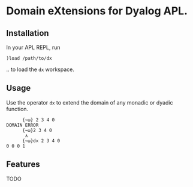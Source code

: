 
# Domain eXtensions for Dyalog APL.

## Installation

In your APL REPL, run
```
)load /path/to/dx
```
.. to load the `dx` workspace.

## Usage

Use the operator `dx` to extend the domain of any monadic or dyadic function.

```
      {~⍵} 2 3 4 0
DOMAIN ERROR
      {~⍵}2 3 4 0
       ∧
      {~⍵}dx 2 3 4 0
0 0 0 1
```

## Features

TODO
